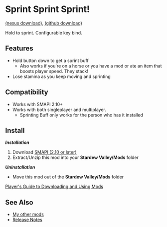 # Sprint Sprint Sprint!
[(nexus download)](https://www.nexusmods.com/stardewvalley/mods/3294), [(github download)](https://github.com/JessebotX/StardewMods/releases/tag/Sprint)

Hold to sprint. Configurable key bind.

## Features
- Hold button down to get a sprint buff
  - Also works if you're on a horse or you have a mod or ate an item that boosts player speed. They stack!
- Lose stamina as you keep moving and sprinting

## Compatibility
- Works with SMAPI 2.10+
- Works with both singleplayer and multiplayer.
  - Sprinting Buff only works for the person who has it installed

## Install
_**Installation**_
1. Download [SMAPI (2.10 or later)](https://www.nexusmods.com/stardewvalley/mods/2400)
2. Extract/Unzip this mod into your **Stardew Valley/Mods** folder

_**Uninstallation**_
- Move this mod out of the **Stardew Valley/Mods** folder

[Player's Guide to Downloading and Using Mods](https://stardewvalleywiki.com/Modding:Player_Guide/Getting_Started)

## See Also
- [My other mods](https://www.nexusmods.com/users/55529772?tab=user+files)
- [Release Notes](changelog.md)